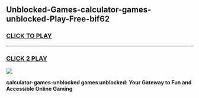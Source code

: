 
## Unblocked-Games-calculator-games-unblocked-Play-Free-bif62
<h3>
<a href="https://premium76.site?title=calculator-games-unblocked&ref=19M">CLICK TO PLAY</a></h3>
<hr>

<h3>
<a href="https://premium76.site?title=calculator-games-unblocked&ref=19M">CLICK 2 PLAY</a>
  
</h3>

<a href="https://premium76.site?title=calculator-games-unblocked&ref=19M"><img src="https://clearcache.store/games.png"></a>


**calculator-games-unblocked games unblocked: Your Gateway to Fun and Accessible Online Gaming**
